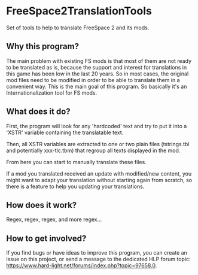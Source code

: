 # FreeSpace2TranslationTools

Set of tools to help to translate FreeSpace 2 and its mods.

## Why this program?

The main problem with existing FS mods is that most of them are not ready to be translated as is, because the support and interest for translations in this game has been low in the last 20 years.
So in most cases, the original mod files need to be modified in order to be able to translate them in a convenient way.
This is the main goal of this program. So basically it's an Internationalization tool for FS mods.

## What does it do?

First, the program will look for any 'hardcoded' text and try to put it into a 'XSTR' variable containing the translatable text.

Then, all XSTR variables are extracted to one or two plain files (tstrings.tbl and potentially xxx-tlc.tbm) that regroup all texts displayed in the mod.

From here you can start to manually translate these files.

If a mod you translated received an update with modified/new content, you might want to adapt your translation without starting again from scratch, so there is a feature to help you updating your translations.

## How does it work?

Regex, regex, regex, and more regex...

## How to get involved?

If you find bugs or have ideas to improve this program, you can create an issue on this project, or send a message to the dedicated HLP forum topic: https://www.hard-light.net/forums/index.php?topic=97658.0.

